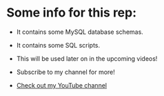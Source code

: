 # Some info for this rep:

* It contains some MySQL database schemas.
* It contains some SQL scripts.
* This will be used later on in the upcoming videos!
* Subscribe to my channel for more!

* [Check out my YouTube channel](https://www.youtube.com/@TechAchievers-IV/)
